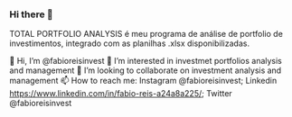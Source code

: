 ### Hi there 👋

TOTAL PORTFOLIO ANALYSIS é meu programa de análise de portfolio de investimentos, integrado com as planilhas .xlsx disponibilizadas.

👋 Hi, I’m @fabioreisinvest
👀 I’m interested in investmet portfolios analysis and management
💞️ I’m looking to collaborate on investment analysis and management
📫 How to reach me:
Instagram @fabioreisinvest;
Linkedin https://www.linkedin.com/in/fabio-reis-a24a8a225/;
Twitter @fabioreisinvest
